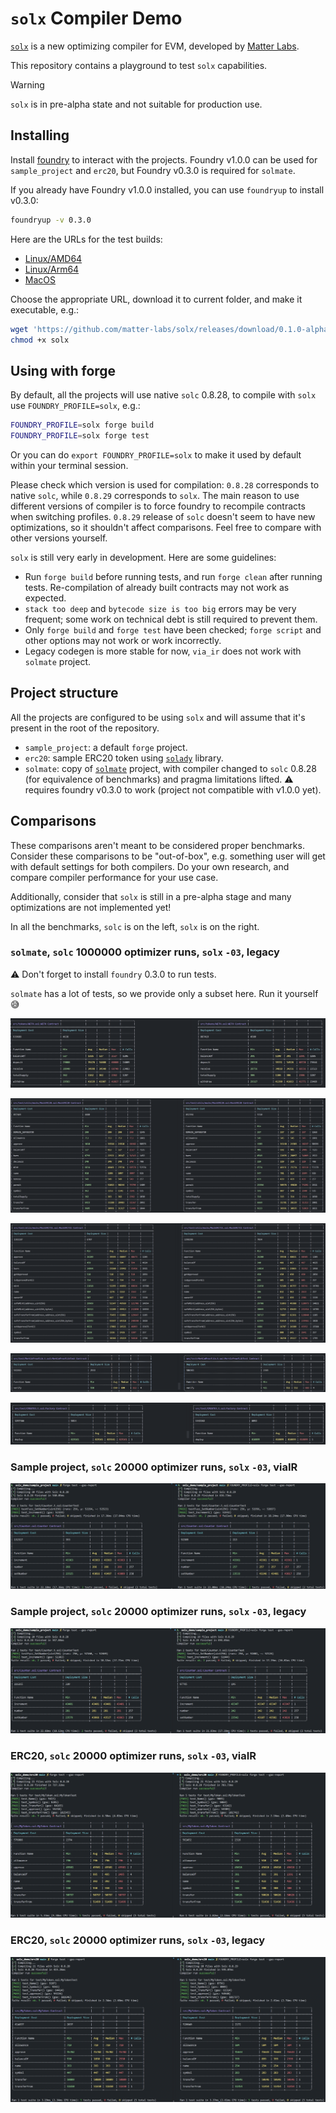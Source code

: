 # `solx` Compiler Demo

[`solx`](https://github.com/matter-labs/solx) is a new optimizing compiler for EVM, developed by [Matter Labs](https://matter-labs.io/).

This repository contains a playground to test `solx` capabilities.

> [!WARNING]  
> `solx` is in pre-alpha state and not suitable for production use.

## Installing

Install [foundry](https://book.getfoundry.sh/getting-started/installation) to interact with the projects.
Foundry v1.0.0 can be used for `sample_project` and `erc20`, but Foundry v0.3.0 is required for `solmate`.

If you already have Foundry v1.0.0 installed, you can use `foundryup` to install v0.3.0:

```bash
foundryup -v 0.3.0
```

Here are the URLs for the test builds:

- [Linux/AMD64](https://github.com/matter-labs/solx/releases/download/0.1.0-alpha.4/solx-linux-amd64-gnu-v0.1.0-alpha.4)
- [Linux/Arm64](https://github.com/matter-labs/solx/releases/download/0.1.0-alpha.4/solx-linux-arm64-gnu-v0.1.0-alpha.4)
- [MacOS](https://github.com/matter-labs/solx/releases/download/0.1.0-alpha.4/solx-macosx-v0.1.0-alpha.4)

Choose the appropriate URL, download it to current folder, and make it executable, e.g.:

```bash
wget 'https://github.com/matter-labs/solx/releases/download/0.1.0-alpha.4/solx-linux-amd64-gnu-v0.1.0-alpha.4' -O solx
chmod +x solx
```

## Using with forge

By default, all the projects will use native `solc` 0.8.28, to compile with `solx` use `FOUNDRY_PROFILE=solx`, e.g.:

```bash
FOUNDRY_PROFILE=solx forge build
FOUNDRY_PROFILE=solx forge test
```

Or you can do `export FOUNDRY_PROFILE=solx` to make it used by default within your terminal session.

Please check which version is used for compilation: `0.8.28` corresponds to native `solc`, while `0.8.29` corresponds to `solx`.
The main reason to use different versions of compiler is to force foundry to recompile contracts when switching profiles.
`0.8.29` release of `solc` doesn't seem to have new optimizations, so it shouldn't affect comparisons. Feel free to compare
with other versions yourself.

`solx` is still very early in development. Here are some guidelines:

- Run `forge build` before running tests, and run `forge clean` after running tests. Re-compilation of already built contracts may not work as expected.
- `stack too deep` and `bytecode size is too big` errors may be very frequent; some work on technical debt is still required to prevent them.
- Only `forge build` and `forge test` have been checked; `forge script` and other options may not work or work incorrectly.
- Legacy codegen is more stable for now, `via_ir` does not work with `solmate` project.

## Project structure

All the projects are configured to be using `solx` and will assume that it's present in the root of the repository.

- `sample_project`: a default `forge` project.
- `erc20`: sample ERC20 token using [`solady`](https://github.com/Vectorized/solady) library.
- `solmate`: copy of [`solmate`](https://github.com/transmissions11/solmate/) project, with compiler changed to `solc` 0.8.28 (for equivalence of benchmarks)
  and pragma limitations lifted. ⚠️ requires foundry v0.3.0 to work (project not compatible with v1.0.0 yet).

## Comparisons

These comparisons aren't meant to be considered proper benchmarks. Consider these comparisons to be "out-of-box", e.g. something
user will get with default settings for both compilers. Do your own research, and compare compiler performance for your
use case.

Additionally, consider that `solx` is still in a pre-alpha stage and many optimizations are not implemented yet!

In all the benchmarks, `solc` is on the left, `solx` is on the right.

### `solmate`, `solc` 1000000 optimizer runs, `solx` `-03`, legacy

⚠️ Don't forget to install `foundry` 0.3.0 to run tests.

`solmate` has a lot of tests, so we provide only a subset here. Run it yourself 😅

![04](assets/04_solmate_weth.png)

![05](assets/05_solmate_mock_erc20.png)

![06](assets/06_solmate_mock_erc721.png)

![07](assets/07_solmate_merkle_proof_lib.png)

![08](assets/08_solmate_create3_factory.png)

### Sample project, `solc` 20000 optimizer runs, `solx` `-03`, viaIR

![00](assets/00_sample_project_via_ir.png)

### Sample project, `solc` 20000 optimizer runs, `solx` `-03`, legacy

![01](assets/01_sample_project_legacy.png)

### ERC20, `solc` 20000 optimizer runs, `solx` `-03`, viaIR

![02](assets/02_erc20_via_ir.png)

### ERC20, `solc` 20000 optimizer runs, `solx` `-03`, legacy

![03](assets/03_erc20_legacy.png)
